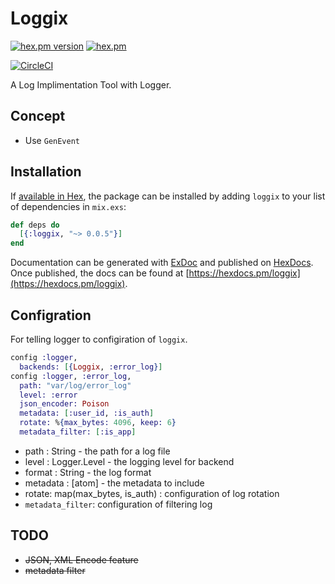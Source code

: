 # Loggix

[![hex.pm version](https://img.shields.io/hexpm/v/loggix.svg)](https://hex.pm/packages/loggix)
[![hex.pm](https://img.shields.io/hexpm/l/loggix.svg)](https://github.com/kdxu/loggix/blob/master/LICENSE)

[![CircleCI](https://circleci.com/gh/kdxu/loggix/tree/master.svg?style=svg)](https://circleci.com/gh/kdxu/loggix/tree/master)

A Log Implimentation Tool with Logger.

## Concept

- Use `GenEvent`

## Installation

If [available in Hex](https://hex.pm/docs/publish), the package can be installed
by adding `loggix` to your list of dependencies in `mix.exs`:

```elixir
def deps do
  [{:loggix, "~> 0.0.5"}]
end
```

Documentation can be generated with [ExDoc](https://github.com/elixir-lang/ex_doc)
and published on [HexDocs](https://hexdocs.pm). Once published, the docs can
be found at [https://hexdocs.pm/loggix](https://hexdocs.pm/loggix).

## Configration

For telling logger to configiration of `loggix`.

```elixir
config :logger,
  backends: [{Loggix, :error_log}]
config :logger, :error_log,
  path: "var/log/error_log"
  level: :error
  json_encoder: Poison
  metadata: [:user_id, :is_auth]
  rotate: %{max_bytes: 4096, keep: 6}
  metadata_filter: [:is_app]
```


* path : String - the path for a log file
* level : Logger.Level - the logging level for backend
* format : String - the log format
* metadata : [atom] - the metadata to include
* rotate: map(max_bytes, is_auth) : configuration of log rotation
* `metadata_filter`: configuration of filtering log
## TODO

- ~~JSON, XML Encode feature~~
- ~~metadata filter~~
